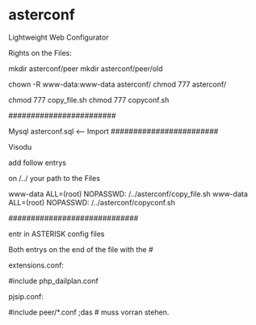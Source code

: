 # asterconf
Lightweight Web Configurator

Rights on the Files:

mkdir asterconf/peer
mkdir asterconf/peer/old

chown -R www-data:www-data asterconf/
chmod 777 asterconf/

chmod 777 copy_file.sh
chmod 777 copyconf.sh 

########################

Mysql 
asterconf.sql <-- Import 
########################

Visodu 

add follow entrys

on /../ your path to the Files

www-data ALL=(root) NOPASSWD: /../asterconf/copy_file.sh
www-data ALL=(root) NOPASSWD: /../asterconf/copyconf.sh


#############################

entr in ASTERISK config files

Both entrys on the end of the file with the #

extensions.conf:

#include php_dailplan.conf 

pjsip.conf:

#include peer/*.conf ;das # muss vorran stehen.
